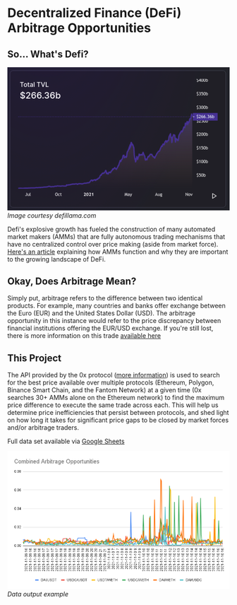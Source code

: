 # Decentralized Finance (DeFi) Arbitrage Opportunities

## So... What's Defi?

![DeFi TVL](/screenshots/DEFI_TVL.png)<br>*Image courtesy defillama.com*</br>

Defi's explosive growth has fueled the construction of many automated market makers (AMMs) that are fully autonomous trading mechanisms that have no centralized control over price making (aside from market force). [Here's an article](https://www.coindesk.com/learn/2021/08/20/what-is-an-automated-market-maker/#:~:text=An%20automated%20market%20maker%20%28AMM,how%20automated%20market%20makers%20work.) explaining how AMMs function and why they are important to the growing landscape of DeFi.

  ## Okay, Does Arbitrage Mean?
  Simply put, arbitrage refers to the difference between two identical products. For example, many countries and banks offer exchange between the Euro (EUR) and the United States Dollar (USD). The arbitrage opportunity in this instance would refer to the price discrepancy between financial institutions offering the EUR/USD exchange. If you're still lost, there is more information on this trade [available here](https://www.ig.com/uk/trading-strategies/arbitrage-trading-in-forex-explained-190621#Two-currency-arbitrage)

## This Project

The API provided by the 0x protocol ([more information](https://0x.org/docs/api)) is used to search for the best price available over multiple protocols (Ethereum, Polygon, Binance Smart Chain, and the Fantom Network) at a given time (0x searches 30+ AMMs alone on the Ethereum network) to find the maximum price difference to execute the same trade across each. This will help us determine price inefficiencies that persist between protocols, and shed light on how long it takes for significant price gaps to be closed by market forces and/or arbitrage traders.

Full data set available via [Google Sheets](https://docs.google.com/spreadsheets/d/1hUwgdLyBYbSbduUKBS9PH-Q3_7TY6ty3VAF3GcC20XI/edit?usp=sharing)

![Graph](/screenshots/Combined_Arbs.png "Click for data set")<br>*Data output example*</br> 